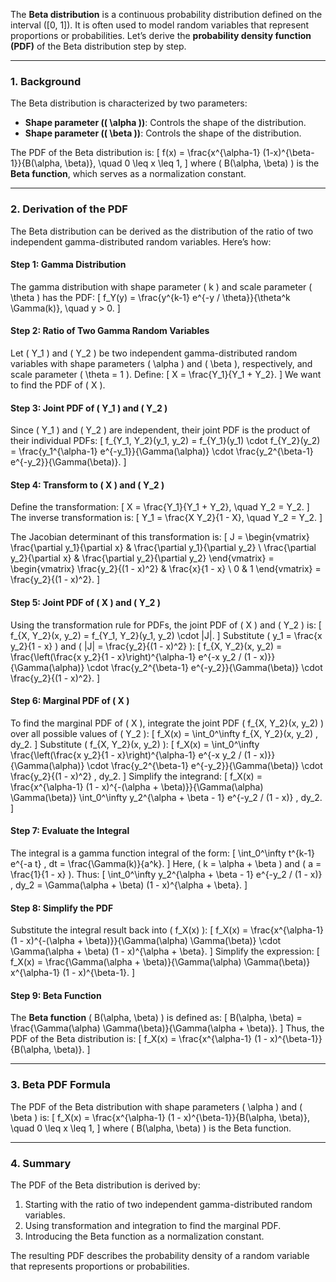 The **Beta distribution** is a continuous probability distribution defined on the interval \([0, 1]\). It is often used to model random variables that represent proportions or probabilities. Let’s derive the **probability density function (PDF)** of the Beta distribution step by step.

---

### **1. Background**
The Beta distribution is characterized by two parameters:
- **Shape parameter (\( \alpha \))**: Controls the shape of the distribution.
- **Shape parameter (\( \beta \))**: Controls the shape of the distribution.

The PDF of the Beta distribution is:
\[
f(x) = \frac{x^{\alpha-1} (1-x)^{\beta-1}}{B(\alpha, \beta)}, \quad 0 \leq x \leq 1,
\]
where \( B(\alpha, \beta) \) is the **Beta function**, which serves as a normalization constant.

---

### **2. Derivation of the PDF**
The Beta distribution can be derived as the distribution of the ratio of two independent gamma-distributed random variables. Here’s how:

#### **Step 1: Gamma Distribution**
The gamma distribution with shape parameter \( k \) and scale parameter \( \theta \) has the PDF:
\[
f_Y(y) = \frac{y^{k-1} e^{-y / \theta}}{\theta^k \Gamma(k)}, \quad y > 0.
\]

#### **Step 2: Ratio of Two Gamma Random Variables**
Let \( Y_1 \) and \( Y_2 \) be two independent gamma-distributed random variables with shape parameters \( \alpha \) and \( \beta \), respectively, and scale parameter \( \theta = 1 \). Define:
\[
X = \frac{Y_1}{Y_1 + Y_2}.
\]
We want to find the PDF of \( X \).

#### **Step 3: Joint PDF of \( Y_1 \) and \( Y_2 \)**
Since \( Y_1 \) and \( Y_2 \) are independent, their joint PDF is the product of their individual PDFs:
\[
f_{Y_1, Y_2}(y_1, y_2) = f_{Y_1}(y_1) \cdot f_{Y_2}(y_2) = \frac{y_1^{\alpha-1} e^{-y_1}}{\Gamma(\alpha)} \cdot \frac{y_2^{\beta-1} e^{-y_2}}{\Gamma(\beta)}.
\]

#### **Step 4: Transform to \( X \) and \( Y_2 \)**
Define the transformation:
\[
X = \frac{Y_1}{Y_1 + Y_2}, \quad Y_2 = Y_2.
\]
The inverse transformation is:
\[
Y_1 = \frac{X Y_2}{1 - X}, \quad Y_2 = Y_2.
\]

The Jacobian determinant of this transformation is:
\[
J = \begin{vmatrix}
\frac{\partial y_1}{\partial x} & \frac{\partial y_1}{\partial y_2} \\
\frac{\partial y_2}{\partial x} & \frac{\partial y_2}{\partial y_2}
\end{vmatrix}
= \begin{vmatrix}
\frac{y_2}{(1 - x)^2} & \frac{x}{1 - x} \\
0 & 1
\end{vmatrix}
= \frac{y_2}{(1 - x)^2}.
\]

#### **Step 5: Joint PDF of \( X \) and \( Y_2 \)**
Using the transformation rule for PDFs, the joint PDF of \( X \) and \( Y_2 \) is:
\[
f_{X, Y_2}(x, y_2) = f_{Y_1, Y_2}(y_1, y_2) \cdot |J|.
\]
Substitute \( y_1 = \frac{x y_2}{1 - x} \) and \( |J| = \frac{y_2}{(1 - x)^2} \):
\[
f_{X, Y_2}(x, y_2) = \frac{\left(\frac{x y_2}{1 - x}\right)^{\alpha-1} e^{-x y_2 / (1 - x)}}{\Gamma(\alpha)} \cdot \frac{y_2^{\beta-1} e^{-y_2}}{\Gamma(\beta)} \cdot \frac{y_2}{(1 - x)^2}.
\]

#### **Step 6: Marginal PDF of \( X \)**
To find the marginal PDF of \( X \), integrate the joint PDF \( f_{X, Y_2}(x, y_2) \) over all possible values of \( Y_2 \):
\[
f_X(x) = \int_0^\infty f_{X, Y_2}(x, y_2) \, dy_2.
\]
Substitute \( f_{X, Y_2}(x, y_2) \):
\[
f_X(x) = \int_0^\infty \frac{\left(\frac{x y_2}{1 - x}\right)^{\alpha-1} e^{-x y_2 / (1 - x)}}{\Gamma(\alpha)} \cdot \frac{y_2^{\beta-1} e^{-y_2}}{\Gamma(\beta)} \cdot \frac{y_2}{(1 - x)^2} \, dy_2.
\]
Simplify the integrand:
\[
f_X(x) = \frac{x^{\alpha-1} (1 - x)^{-(\alpha + \beta)}}{\Gamma(\alpha) \Gamma(\beta)} \int_0^\infty y_2^{\alpha + \beta - 1} e^{-y_2 / (1 - x)} \, dy_2.
\]

#### **Step 7: Evaluate the Integral**
The integral is a gamma function integral of the form:
\[
\int_0^\infty t^{k-1} e^{-a t} \, dt = \frac{\Gamma(k)}{a^k}.
\]
Here, \( k = \alpha + \beta \) and \( a = \frac{1}{1 - x} \). Thus:
\[
\int_0^\infty y_2^{\alpha + \beta - 1} e^{-y_2 / (1 - x)} \, dy_2 = \Gamma(\alpha + \beta) (1 - x)^{\alpha + \beta}.
\]

#### **Step 8: Simplify the PDF**
Substitute the integral result back into \( f_X(x) \):
\[
f_X(x) = \frac{x^{\alpha-1} (1 - x)^{-(\alpha + \beta)}}{\Gamma(\alpha) \Gamma(\beta)} \cdot \Gamma(\alpha + \beta) (1 - x)^{\alpha + \beta}.
\]
Simplify the expression:
\[
f_X(x) = \frac{\Gamma(\alpha + \beta)}{\Gamma(\alpha) \Gamma(\beta)} x^{\alpha-1} (1 - x)^{\beta-1}.
\]

#### **Step 9: Beta Function**
The **Beta function** \( B(\alpha, \beta) \) is defined as:
\[
B(\alpha, \beta) = \frac{\Gamma(\alpha) \Gamma(\beta)}{\Gamma(\alpha + \beta)}.
\]
Thus, the PDF of the Beta distribution is:
\[
f_X(x) = \frac{x^{\alpha-1} (1 - x)^{\beta-1}}{B(\alpha, \beta)}.
\]

---

### **3. Beta PDF Formula**
The PDF of the Beta distribution with shape parameters \( \alpha \) and \( \beta \) is:
\[
f_X(x) = \frac{x^{\alpha-1} (1 - x)^{\beta-1}}{B(\alpha, \beta)}, \quad 0 \leq x \leq 1,
\]
where \( B(\alpha, \beta) \) is the Beta function.

---

### **4. Summary**
The PDF of the Beta distribution is derived by:
1. Starting with the ratio of two independent gamma-distributed random variables.
2. Using transformation and integration to find the marginal PDF.
3. Introducing the Beta function as a normalization constant.

The resulting PDF describes the probability density of a random variable that represents proportions or probabilities.
